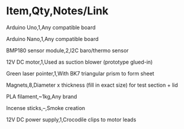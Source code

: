 # **Item,Qty,Notes/Link**



Arduino Uno,1,Any compatible board



Arduino Nano,1,Any compatible board



BMP180 sensor module,2,I2C baro/thermo sensor



12V DC motor,1,Used as suction blower (prototype glued-in)



Green laser pointer,1,With BK7 triangular prism to form sheet



Magnets,8,Diameter x thickness (fill in exact size) for test section + lid



PLA filament,~1kg,Any brand



Incense sticks,–,Smoke creation



12V DC power supply,1,Crocodile clips to motor leads


